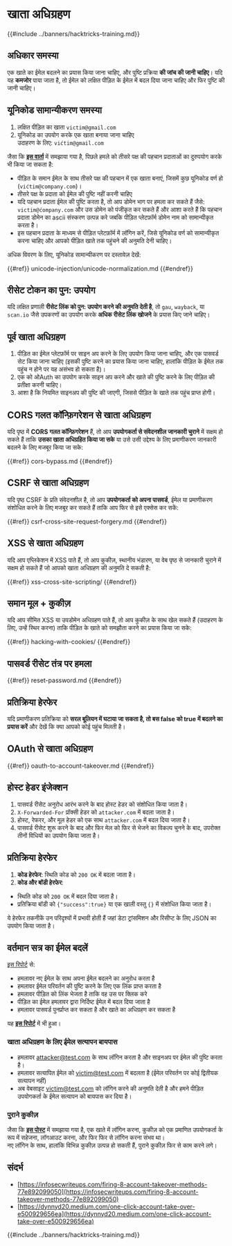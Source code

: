 # खाता अधिग्रहण

{{#include ../banners/hacktricks-training.md}}

## **अधिकार समस्या**

एक खाते का ईमेल बदलने का प्रयास किया जाना चाहिए, और पुष्टि प्रक्रिया **की जांच की जानी चाहिए**। यदि यह **कमजोर** पाया जाता है, तो ईमेल को लक्षित पीड़ित के ईमेल में बदल दिया जाना चाहिए और फिर पुष्टि की जानी चाहिए।

## **यूनिकोड सामान्यीकरण समस्या**

1. लक्षित पीड़ित का खाता `victim@gmail.com`
2. यूनिकोड का उपयोग करके एक खाता बनाया जाना चाहिए\
उदाहरण के लिए: `vićtim@gmail.com`

जैसा कि [**इस वार्ता**](https://www.youtube.com/watch?v=CiIyaZ3x49c) में समझाया गया है, पिछले हमले को तीसरे पक्ष की पहचान प्रदाताओं का दुरुपयोग करके भी किया जा सकता है:

- पीड़ित के समान ईमेल के साथ तीसरे पक्ष की पहचान में एक खाता बनाएं, जिसमें कुछ यूनिकोड वर्ण हो (`vićtim@company.com`)।
- तीसरे पक्ष के प्रदाता को ईमेल की पुष्टि नहीं करनी चाहिए
- यदि पहचान प्रदाता ईमेल की पुष्टि करता है, तो आप डोमेन भाग पर हमला कर सकते हैं जैसे: `victim@ćompany.com` और उस डोमेन को पंजीकृत कर सकते हैं और आशा करते हैं कि पहचान प्रदाता डोमेन का ascii संस्करण उत्पन्न करे जबकि पीड़ित प्लेटफ़ॉर्म डोमेन नाम को सामान्यीकृत करता है।
- इस पहचान प्रदाता के माध्यम से पीड़ित प्लेटफ़ॉर्म में लॉगिन करें, जिसे यूनिकोड वर्ण को सामान्यीकृत करना चाहिए और आपको पीड़ित खाते तक पहुंचने की अनुमति देनी चाहिए।

अधिक विवरण के लिए, यूनिकोड सामान्यीकरण पर दस्तावेज़ देखें:


{{#ref}}
unicode-injection/unicode-normalization.md
{{#endref}}

## **रीसेट टोकन का पुन: उपयोग**

यदि लक्षित प्रणाली **रीसेट लिंक को पुन: उपयोग करने की अनुमति देती है**, तो `gau`, `wayback`, या `scan.io` जैसे उपकरणों का उपयोग करके **अधिक रीसेट लिंक खोजने** के प्रयास किए जाने चाहिए।

## **पूर्व खाता अधिग्रहण**

1. पीड़ित का ईमेल प्लेटफ़ॉर्म पर साइन अप करने के लिए उपयोग किया जाना चाहिए, और एक पासवर्ड सेट किया जाना चाहिए (इसकी पुष्टि करने का प्रयास किया जाना चाहिए, हालांकि पीड़ित के ईमेल तक पहुंच न होने पर यह असंभव हो सकता है)।
2. एक को ओAuth का उपयोग करके साइन अप करने और खाते की पुष्टि करने के लिए पीड़ित की प्रतीक्षा करनी चाहिए।
3. आशा है कि नियमित साइनअप की पुष्टि की जाएगी, जिससे पीड़ित के खाते तक पहुंच प्राप्त होगी।

## **CORS गलत कॉन्फ़िगरेशन से खाता अधिग्रहण**

यदि पृष्ठ में **CORS गलत कॉन्फ़िगरेशन** हैं, तो आप **उपयोगकर्ता से संवेदनशील जानकारी चुराने** में सक्षम हो सकते हैं ताकि **उसका खाता अधिग्रहित किया जा सके** या उसे उसी उद्देश्य के लिए प्रमाणीकरण जानकारी बदलने के लिए मजबूर किया जा सके:


{{#ref}}
cors-bypass.md
{{#endref}}

## **CSRF से खाता अधिग्रहण**

यदि पृष्ठ CSRF के प्रति संवेदनशील है, तो आप **उपयोगकर्ता को अपना पासवर्ड**, ईमेल या प्रमाणीकरण संशोधित करने के लिए मजबूर कर सकते हैं ताकि आप फिर से इसे एक्सेस कर सकें:


{{#ref}}
csrf-cross-site-request-forgery.md
{{#endref}}

## **XSS से खाता अधिग्रहण**

यदि आप एप्लिकेशन में XSS पाते हैं, तो आप कुकीज़, स्थानीय भंडारण, या वेब पृष्ठ से जानकारी चुराने में सक्षम हो सकते हैं जो आपको खाता अधिग्रहण की अनुमति दे सकती है:


{{#ref}}
xss-cross-site-scripting/
{{#endref}}

## **समान मूल + कुकीज़**

यदि आप सीमित XSS या उपडोमेन अधिग्रहण पाते हैं, तो आप कुकीज़ के साथ खेल सकते हैं (उदाहरण के लिए, उन्हें स्थिर करना) ताकि पीड़ित के खाते को समझौता करने का प्रयास किया जा सके:


{{#ref}}
hacking-with-cookies/
{{#endref}}

## **पासवर्ड रीसेट तंत्र पर हमला**


{{#ref}}
reset-password.md
{{#endref}}

## **प्रतिक्रिया हेरफेर**

यदि प्रमाणीकरण प्रतिक्रिया को **सरल बूलियन में घटाया जा सकता है, तो बस false को true में बदलने का प्रयास करें** और देखें कि क्या आपको कोई पहुंच मिलती है।

## OAuth से खाता अधिग्रहण


{{#ref}}
oauth-to-account-takeover.md
{{#endref}}

## होस्ट हेडर इंजेक्शन

1. पासवर्ड रीसेट अनुरोध आरंभ करने के बाद होस्ट हेडर को संशोधित किया जाता है।
2. `X-Forwarded-For` प्रॉक्सी हेडर को `attacker.com` में बदला जाता है।
3. होस्ट, रेफरर, और मूल हेडर को एक साथ `attacker.com` में बदल दिया जाता है।
4. पासवर्ड रीसेट शुरू करने के बाद और फिर मेल को फिर से भेजने का विकल्प चुनने के बाद, उपरोक्त तीनों विधियों का उपयोग किया जाता है।

## प्रतिक्रिया हेरफेर

1. **कोड हेरफेर**: स्थिति कोड को `200 OK` में बदला जाता है।
2. **कोड और बॉडी हेरफेर**:
- स्थिति कोड को `200 OK` में बदल दिया जाता है।
- प्रतिक्रिया बॉडी को `{"success":true}` या एक खाली वस्तु `{}` में संशोधित किया जाता है।

ये हेरफेर तकनीकें उन परिदृश्यों में प्रभावी होती हैं जहां डेटा ट्रांसमिशन और रिसीप्ट के लिए JSON का उपयोग किया जाता है।

## वर्तमान सत्र का ईमेल बदलें

[इस रिपोर्ट](https://dynnyd20.medium.com/one-click-account-take-over-e500929656ea) से:

- हमलावर नए ईमेल के साथ अपना ईमेल बदलने का अनुरोध करता है
- हमलावर ईमेल परिवर्तन की पुष्टि करने के लिए एक लिंक प्राप्त करता है
- हमलावर पीड़ित को लिंक भेजता है ताकि वह उस पर क्लिक करे
- पीड़ित का ईमेल हमलावर द्वारा निर्दिष्ट ईमेल में बदल दिया जाता है
- हमलावर पासवर्ड पुनर्प्राप्त कर सकता है और खाते का अधिग्रहण कर सकता है

यह [**इस रिपोर्ट**](https://dynnyd20.medium.com/one-click-account-take-over-e500929656ea) में भी हुआ।

### खाता अधिग्रहण के लिए ईमेल सत्यापन बायपास
- हमलावर attacker@test.com के साथ लॉगिन करता है और साइनअप पर ईमेल की पुष्टि करता है।
- हमलावर सत्यापित ईमेल को victim@test.com में बदलता है (ईमेल परिवर्तन पर कोई द्वितीयक सत्यापन नहीं)
- अब वेबसाइट victim@test.com को लॉगिन करने की अनुमति देती है और हमने पीड़ित उपयोगकर्ता के ईमेल सत्यापन को बायपास कर दिया है।

### पुराने कुकीज़

जैसा कि [**इस पोस्ट**](https://medium.com/@niraj1mahajan/uncovering-the-hidden-vulnerability-how-i-found-an-authentication-bypass-on-shopifys-exchange-cc2729ea31a9) में समझाया गया है, एक खाते में लॉगिन करना, कुकीज़ को एक प्रमाणित उपयोगकर्ता के रूप में सहेजना, लॉगआउट करना, और फिर फिर से लॉगिन करना संभव था।\
नए लॉगिन के साथ, हालांकि विभिन्न कुकीज़ उत्पन्न हो सकती हैं, पुराने कुकीज़ फिर से काम करने लगे।

## संदर्भ

- [https://infosecwriteups.com/firing-8-account-takeover-methods-77e892099050](https://infosecwriteups.com/firing-8-account-takeover-methods-77e892099050)
- [https://dynnyd20.medium.com/one-click-account-take-over-e500929656ea](https://dynnyd20.medium.com/one-click-account-take-over-e500929656ea)

{{#include ../banners/hacktricks-training.md}}
